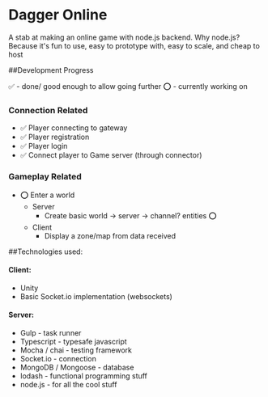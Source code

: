 # Dagger Online

A stab at making an online game with node.js backend. Why node.js? Because it's fun to use, 
easy to prototype with, easy to scale, and cheap to host

##Development Progress

:white_check_mark: - done/ good enough to allow going further
:o: - currently working on

### Connection Related
* :white_check_mark: Player connecting to gateway
* :white_check_mark: Player registration
* :white_check_mark: Player login
* :white_check_mark: Connect player to Game server (through connector)

### Gameplay Related
* :o: Enter a world
  * Server
    * Create basic world -> server -> channel? entities :o:
  * Client
    * Display a zone/map from data received

##Technologies used:

#### Client:
  * Unity
  * Basic Socket.io implementation (websockets)
  
#### Server:
  * Gulp - task runner
  * Typescript - typesafe javascript
  * Mocha / chai - testing framework
  * Socket.io - connection
  * MongoDB / Mongoose - database
  * lodash - functional programming stuff
  * node.js - for all the cool stuff

